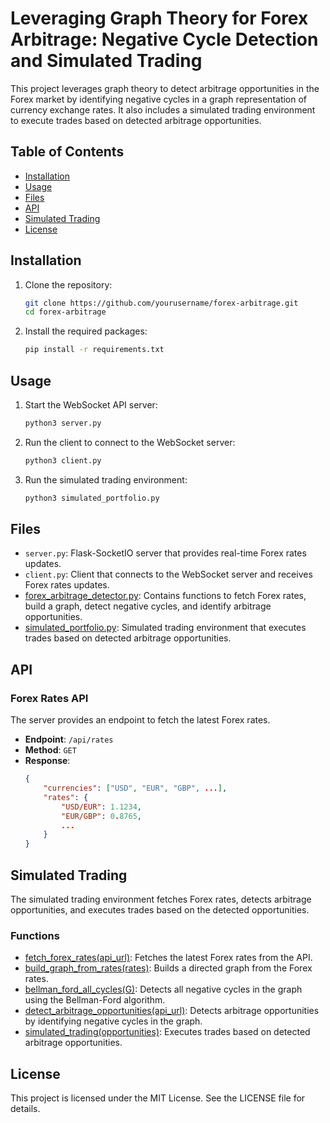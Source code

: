 # Leveraging Graph Theory for Forex Arbitrage: Negative Cycle Detection and Simulated Trading

This project leverages graph theory to detect arbitrage opportunities in the Forex market by identifying negative cycles in a graph representation of currency exchange rates. It also includes a simulated trading environment to execute trades based on detected arbitrage opportunities.

## Table of Contents
- [Installation](#installation)
- [Usage](#usage)
- [Files](#files)
- [API](#api)
- [Simulated Trading](#simulated-trading)
- [License](#license)

## Installation

1. Clone the repository:
    ```sh
    git clone https://github.com/yourusername/forex-arbitrage.git
    cd forex-arbitrage
    ```

2. Install the required packages:
    ```sh
    pip install -r requirements.txt
    ```

## Usage

1. Start the WebSocket API server:
    ```sh
    python3 server.py
    ```

2. Run the client to connect to the WebSocket server:
    ```sh
    python3 client.py
    ```

3. Run the simulated trading environment:
    ```sh
    python3 simulated_portfolio.py
    ```

## Files

- `server.py`: Flask-SocketIO server that provides real-time Forex rates updates.
- `client.py`: Client that connects to the WebSocket server and receives Forex rates updates.
- [forex_arbitrage_detector.py](http://_vscodecontentref_/1): Contains functions to fetch Forex rates, build a graph, detect negative cycles, and identify arbitrage opportunities.
- [simulated_portfolio.py](http://_vscodecontentref_/2): Simulated trading environment that executes trades based on detected arbitrage opportunities.

## API

### Forex Rates API

The server provides an endpoint to fetch the latest Forex rates.

- **Endpoint**: `/api/rates`
- **Method**: `GET`
- **Response**:
    ```json
    {
        "currencies": ["USD", "EUR", "GBP", ...],
        "rates": {
            "USD/EUR": 1.1234,
            "EUR/GBP": 0.8765,
            ...
        }
    }
    ```

## Simulated Trading

The simulated trading environment fetches Forex rates, detects arbitrage opportunities, and executes trades based on the detected opportunities.

### Functions

- [fetch_forex_rates(api_url)](http://_vscodecontentref_/3): Fetches the latest Forex rates from the API.
- [build_graph_from_rates(rates)](http://_vscodecontentref_/4): Builds a directed graph from the Forex rates.
- [bellman_ford_all_cycles(G)](http://_vscodecontentref_/5): Detects all negative cycles in the graph using the Bellman-Ford algorithm.
- [detect_arbitrage_opportunities(api_url)](http://_vscodecontentref_/6): Detects arbitrage opportunities by identifying negative cycles in the graph.
- [simulated_trading(opportunities)](http://_vscodecontentref_/7): Executes trades based on detected arbitrage opportunities.

## License

This project is licensed under the MIT License. See the LICENSE file for details.